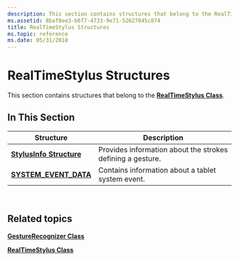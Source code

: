 ```yaml
---
description: This section contains structures that belong to the RealTimeStylus Class.
ms.assetid: 8baf8ee3-b6f7-4733-9e71-52627045c874
title: RealTimeStylus Structures
ms.topic: reference
ms.date: 05/31/2018
---
```


# RealTimeStylus Structures

This section contains structures that belong to the [**RealTimeStylus Class**](realtimestylus-class.md).

## In This Section



| Structure                                        | Description                                                           |
|--------------------------------------------------|-----------------------------------------------------------------------|
| [**StylusInfo Structure**](/windows/desktop/api/RTSCom/ns-rtscom-stylusinfo)       | Provides information about the strokes defining a gesture.<br/> |
| [**SYSTEM\_EVENT\_DATA**](/windows/win32/api/tpcshrd/ns-tpcshrd-system_event_data) | Contains information about a tablet system event.<br/>          |



 

## Related topics

<dl> <dt>

[**GestureRecognizer Class**](gesturerecognizer-class.md)
</dt> <dt>

[**RealTimeStylus Class**](realtimestylus-class.md)
</dt> </dl>

 

 




